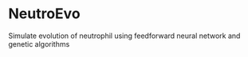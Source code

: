 # NeutroEvo
Simulate evolution of neutrophil using feedforward neural network and genetic algorithms
